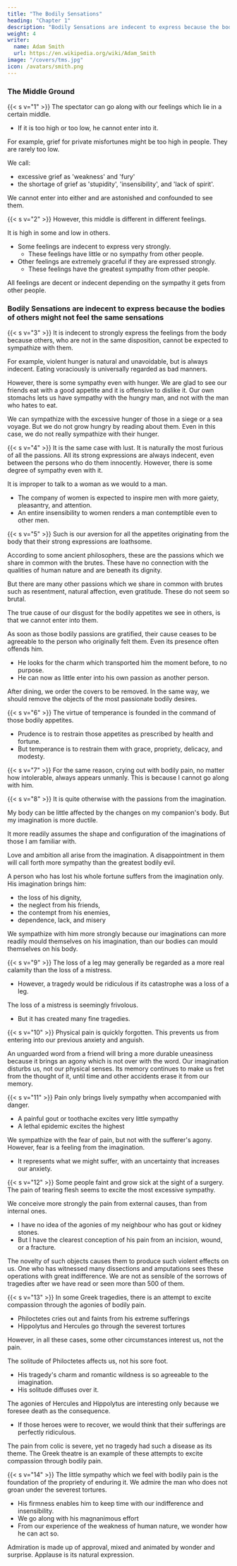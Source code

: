 ```yaml
---
title: "The Bodily Sensations"
heading: "Chapter 1"
description: "Bodily Sensations are indecent to express because the bodies of others might not feel the same sensations"
weight: 4
writer:
  name: Adam Smith
  url: https://en.wikipedia.org/wiki/Adam_Smith
image: "/covers/tms.jpg"
icon: /avatars/smith.png
---
```




<!-- ### Introduction  -->

### The Middle Ground

{{< s v="1" >}} The spectator can go along with our feelings which lie in a certain middle.
- If it is too high or too low, he cannot enter into it.

For example, grief for private misfortunes might be too high in people. They are rarely too low.

We call:
- excessive grief as 'weakness' and 'fury'
- the shortage of grief as 'stupidity', 'insensibility', and 'lack of spirit'.

We cannot enter into either and are astonished and confounded to see them.


{{< s v="2" >}} However, this middle is different in different feelings. 

It is high in some and low in others.

- Some feelings are indecent to express very strongly.
  - These feelings have little or no sympathy from other people.
- Other feelings are extremely graceful if they are expressed strongly.
  - These feelings have the greatest sympathy from other people.

All feelings are decent or indecent depending on the sympathy it gets from other people.


### Bodily Sensations are indecent to express because the bodies of others might not feel the same sensations

{{< s v="3" >}} It is indecent to strongly express the feelings from the body because others, who are not in the same disposition, cannot be expected to sympathize with them.

For example, violent hunger is natural and unavoidable, but is always indecent. Eating voraciously is universally regarded as bad manners.

However, there is some sympathy even with hunger. We are glad to see our friends eat with a good appetite and it is offensive to dislike it. Our own stomachs lets us have sympathy with the hungry man, and not with the man who hates to eat.

We can sympathize with the excessive hunger of those in a siege or a sea voyage. But we do not grow hungry by reading about them. Even in this case, we do not really sympathize with their hunger.


{{< s v="4" >}} It is the same case with lust. It is naturally the most furious of all the passions. All its strong expressions are always indecent, even between the persons who do them innocently. However, there is some degree of sympathy even with it.

It is improper to talk to a woman as we would to a man. 
- The company of women is expected to inspire men with more gaiety, pleasantry, and attention.
- An entire insensibility to women renders a man contemptible even to other men.


{{< s v="5" >}} Such is our aversion for all the appetites originating from the body that their strong expressions are loathsome.

According to some ancient philosophers, these are the passions which we share in common with the brutes. These have no connection with the qualities of human nature and are beneath its dignity.

But there are many other passions which we share in common with brutes such as resentment, natural affection, even gratitude. These do not seem so brutal.

The true cause of our disgust for the bodily appetites we see in others, is that we cannot enter into them.

As soon as those bodily passions are gratified, their cause ceases to be agreeable to the person who originally felt them. Even its presence often offends him.
- He looks for the charm which transported him the moment before, to no purpose.
- He can now as little enter into his own passion as another person.

After dining, we order the covers to be removed. In the same way, we should remove the objects of the most passionate bodily desires.

{{< s v="6" >}} The virtue of temperance is founded in the command of those bodily appetites. 
- Prudence is to restrain those appetites as prescribed by health and fortune.
- But temperance is to restrain them with grace, propriety, delicacy, and modesty.


{{< s v="7" >}} For the same reason, crying out with bodily pain, no matter how intolerable, always appears unmanly. This is because I cannot go along with him.

<!-- However, there is much sympathy even with bodily pain.

I see a stroke just ready to fall on another person's leg.
I naturally shrink and draw back my own leg.
When it falls, I feel it in some measure.
I am hurt by it as well as the sufferer.
However, my hurt is excessively slight.
Because of that, I always despise him if he cries out violently, as .
This is the case of all the bodily passions.
They excite either no sympathy or a disproportional sympathy to the violence felt by the sufferer.
 -->

{{< s v="8" >}} It is quite otherwise with the passions from the imagination.

My body can be little affected by the changes on my companion's body. But my imagination is more ductile.

It more readily assumes the shape and configuration of the imaginations of those I am familiar with.


Love and ambition all arise from the imagination. A disappointment in them will call forth more sympathy than the greatest bodily evil.

A person who has lost his whole fortune suffers from the imagination only. His imagination brings him:
- the loss of his dignity,
- the neglect from his friends,
- the contempt from his enemies,
- dependence, lack, and misery

We sympathize with him more strongly because our imaginations can more readily mould themselves on his imagination, than our bodies can mould themselves on his body.


{{< s v="9" >}} The loss of a leg may generally be regarded as a more real calamity than the loss of a mistress. 
- However, a tragedy would be ridiculous if its catastrophe was a loss of a leg.

The loss of a mistress is seemingly frivolous.
- But it has created many fine tragedies.


{{< s v="10" >}} Physical pain is quickly forgotten. This prevents us from entering into our previous anxiety and anguish.

An unguarded word from a friend will bring a more durable uneasiness because it brings an agony which is not over with the word. Our imagination disturbs us, not our physical senses. Its memory continues to make us fret from the thought of it, until time and other accidents erase it from our memory.


{{< s v="11" >}} Pain only brings lively sympathy when accompanied with danger. 
- A painful gout or toothache excites very little sympathy
- A lethal epidemic excites the highest

We sympathize with the fear of pain, but not with the sufferer's agony. However, fear is a feeling from the imagination.
- It represents what we might suffer, with an uncertainty that increases our anxiety.


{{< s v="12" >}} Some people faint and grow sick at the sight of a surgery. The pain of tearing flesh seems to excite the most excessive sympathy.

We conceive more strongly the pain from external causes, than from internal ones.
- I have no idea of the agonies of my neighbour who has gout or kidney stones.
- But I have the clearest conception of his pain from an incision, wound, or a fracture.

The novelty of such objects causes them to produce such violent effects on us. One who has witnessed many dissections and amputations sees these operations with great indifference. We are not as sensible of the sorrows of tragedies after we have read or seen more than 500 of them.


{{< s v="13" >}} In some Greek tragedies, there is an attempt to excite compassion through the agonies of bodily pain.
- Philoctetes cries out and faints from his extreme sufferings
- Hippolytus and Hercules go through the severest tortures

However, in all these cases, some other circumstances interest us, not the pain.

The solitude of Philoctetes affects us, not his sore foot.
- His tragedy's charm and romantic wildness is so agreeable to the imagination.
- His solitude diffuses over it.

The agonies of Hercules and Hippolytus are interesting only because we foresee death as the consequence.
- If those heroes were to recover, we would think that their sufferings are perfectly ridiculous.

The pain from colic is severe, yet no tragedy had such a disease as its theme. The Greek theatre is an example of these attempts to excite compassion through bodily pain.


{{< s v="14" >}} The little sympathy which we feel with bodily pain is the foundation of the propriety of enduring it. We admire the man who does not groan under the severest tortures. 
- His firmness enables him to keep time with our indifference and insensibility.
- We go along with his magnanimous effort
- From our experience of the weakness of human nature, we wonder how he can act so.

Admiration is made up of approval, mixed and animated by wonder and surprise. Applause is its natural expression.
